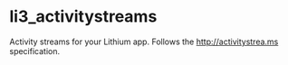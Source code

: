 li3_activitystreams
===================

Activity streams for your Lithium app. Follows the http://activitystrea.ms specification.
